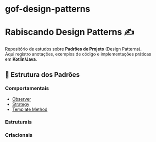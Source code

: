 # gof-design-patterns

# Rabiscando Design Patterns ✍️

Repositório de estudos sobre **Padrões de Projeto** (Design Patterns).  
Aqui registro anotações, exemplos de código e implementações práticas em **Kotlin/Java**.


## 📂 Estrutura dos Padrões

### Comportamentais
- [Observer](https://github.com/HennanGadelha/gof-design-patterns/tree/main/Comportamentais/Observer)
- [Strategy](https://github.com/HennanGadelha/gof-design-patterns/tree/main/Comportamentais/Strategy)
- [Template Method](https://github.com/HennanGadelha/gof-design-patterns/tree/main/Comportamentais/TemplateMethod)

### Estruturais


### Criacionais
